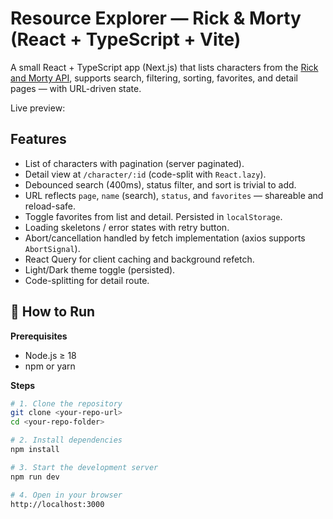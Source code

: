# Resource Explorer — Rick & Morty (React + TypeScript + Vite)

A small React + TypeScript app (Next.js) that lists characters from the [Rick and Morty API](https://rickandmortyapi.com/), supports search, filtering, sorting, favorites, and detail pages — with URL-driven state.


Live preview: 

## Features

- List of characters with pagination (server paginated).
- Detail view at `/character/:id` (code-split with `React.lazy`).
- Debounced search (400ms), status filter, and sort is trivial to add.
- URL reflects `page`, `name` (search), `status`, and `favorites` — shareable and reload-safe.
- Toggle favorites from list and detail. Persisted in `localStorage`.
- Loading skeletons / error states with retry button.
- Abort/cancellation handled by fetch implementation (axios supports `AbortSignal`).
- React Query for client caching and background refetch.
- Light/Dark theme toggle (persisted).
- Code-splitting for detail route.


## 🚀 How to Run

**Prerequisites**
- Node.js ≥ 18
- npm or yarn

**Steps**
```bash
# 1. Clone the repository
git clone <your-repo-url>
cd <your-repo-folder>

# 2. Install dependencies
npm install

# 3. Start the development server
npm run dev

# 4. Open in your browser
http://localhost:3000
